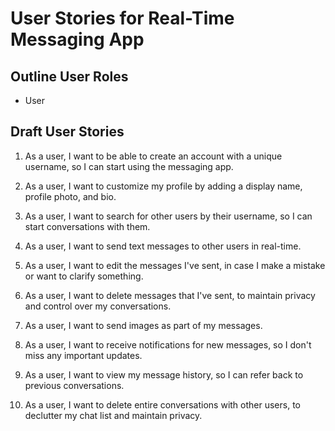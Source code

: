 # User Stories for Real-Time Messaging App

## Outline User Roles

- User

## Draft User Stories

1. As a user, I want to be able to create an account with a unique username, so I can start using the messaging app.

2. As a user, I want to customize my profile by adding a display name, profile photo, and bio.

3. As a user, I want to search for other users by their username, so I can start conversations with them.

4. As a user, I want to send text messages to other users in real-time.

5. As a user, I want to edit the messages I've sent, in case I make a mistake or want to clarify something.

6. As a user, I want to delete messages that I've sent, to maintain privacy and control over my conversations.

7. As a user, I want to send images as part of my messages.

8. As a user, I want to receive notifications for new messages, so I don't miss any important updates.

9. As a user, I want to view my message history, so I can refer back to previous conversations.

10. As a user, I want to delete entire conversations with other users, to declutter my chat list and maintain privacy.
